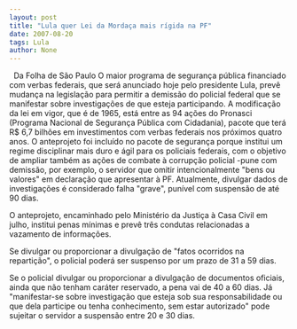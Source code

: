```yaml
---
layout: post
title: "Lula quer Lei da Mordaça mais rígida na PF"
date: 2007-08-20
tags: Lula
author: None
---
```


&nbsp;
Da Folha de S&atilde;o Paulo
O maior programa de seguran&ccedil;a p&uacute;blica financiado com verbas federais, que ser&aacute; anunciado hoje pelo presidente Lula, prev&ecirc; mudan&ccedil;a na legisla&ccedil;&atilde;o para permitir a demiss&atilde;o do policial federal que se manifestar sobre investiga&ccedil;&otilde;es de que esteja participando.
A modifica&ccedil;&atilde;o da lei em vigor, que &eacute; de 1965, est&aacute; entre as 94 a&ccedil;&otilde;es do Pronasci (Programa Nacional de Seguran&ccedil;a P&uacute;blica com Cidadania), pacote que ter&aacute; R$ 6,7 bilh&otilde;es em investimentos com verbas federais nos pr&oacute;ximos quatro anos.
O anteprojeto foi inclu&iacute;do no pacote de seguran&ccedil;a porque institui um regime disciplinar mais duro e &aacute;gil para os policiais federais, com o objetivo de ampliar tamb&eacute;m as a&ccedil;&otilde;es de combate &agrave; corrup&ccedil;&atilde;o policial -pune com demiss&atilde;o, por exemplo, o servidor que omitir intencionalmente &quot;bens ou valores&quot; em declara&ccedil;&atilde;o que apresentar &agrave; PF.
Atualmente, divulgar dados de investiga&ccedil;&otilde;es &eacute; considerado falha &quot;grave&quot;, pun&iacute;vel com suspens&atilde;o de at&eacute; 90 dias.

O anteprojeto, encaminhado pelo Minist&eacute;rio da Justi&ccedil;a &agrave; Casa Civil em julho, institui penas m&iacute;nimas e prev&ecirc; tr&ecirc;s condutas relacionadas a vazamento de informa&ccedil;&otilde;es.

Se divulgar ou proporcionar a divulga&ccedil;&atilde;o de &quot;fatos ocorridos na reparti&ccedil;&atilde;o&quot;, o policial poder&aacute; ser suspenso por um prazo de 31 a 59 dias.

Se o policial divulgar ou proporcionar a divulga&ccedil;&atilde;o de documentos oficiais, ainda que n&atilde;o tenham car&aacute;ter reservado, a pena vai de 40 a 60 dias.
J&aacute; &quot;manifestar-se sobre investiga&ccedil;&atilde;o que esteja sob sua responsabilidade ou que dela participe ou tenha conhecimento, sem estar autorizado&quot; pode sujeitar o servidor a suspens&atilde;o entre 20 e 30 dias.
 
